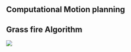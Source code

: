 ## Computational Motion planning

## Grass fire Algorithm

![](https://giphy.com/embed/1vZaoCmoKaYuSP3hlT)

